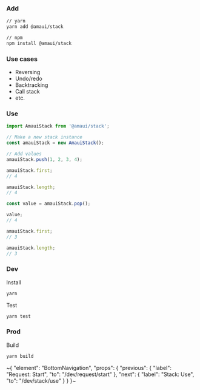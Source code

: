 
### Add

```sh
// yarn
yarn add @amaui/stack

// npm
npm install @amaui/stack
```

### Use cases
- Reversing
- Undo/redo
- Backtracking
- Call stack
- etc.

### Use

```javascript
import AmauiStack from '@amaui/stack';

// Make a new stack instance
const amauiStack = new AmauiStack();

// Add values
amauiStack.push(1, 2, 3, 4);

amauiStack.first;
// 4

amauiStack.length;
// 4

const value = amauiStack.pop();

value;
// 4

amauiStack.first;
// 3

amauiStack.length;
// 3
```

### Dev

Install

```sh
yarn
```

Test

```sh
yarn test
```

### Prod

Build

```sh
yarn build
```

~{
  "element": "BottomNavigation",
  "props": {
    "previous": {
      "label": "Request: Start",
      "to": "/dev/request/start"
    },
    "next": {
      "label": "Stack: Use",
      "to": "/dev/stack/use"
    }
  }
}~
